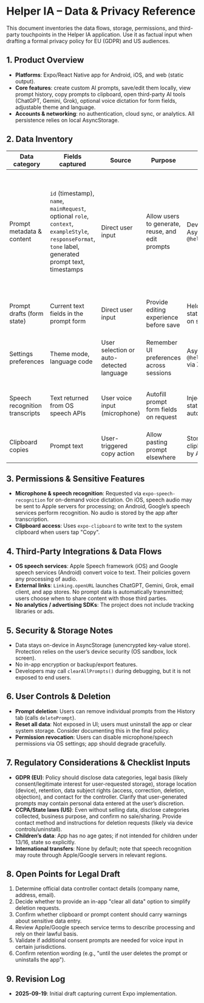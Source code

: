 # Helper IA – Data & Privacy Reference

This document inventories the data flows, storage, permissions, and third-party touchpoints in the Helper IA application. Use it as factual input when drafting a formal privacy policy for EU (GDPR) and US audiences.

## 1. Product Overview
- **Platforms**: Expo/React Native app for Android, iOS, and web (static output).
- **Core features**: create custom AI prompts, save/edit them locally, view prompt history, copy prompts to clipboard, open third-party AI tools (ChatGPT, Gemini, Grok), optional voice dictation for form fields, adjustable theme and language.
- **Accounts & networking**: no authentication, cloud sync, or analytics. All persistence relies on local AsyncStorage.

## 2. Data Inventory
| Data category | Fields captured | Source | Purpose | Storage | Retention | User controls |
|---------------|-----------------|--------|---------|---------|-----------|---------------|
| Prompt metadata & content | `id` (timestamp), `name`, `mainRequest`, optional `role`, `context`, `exampleStyle`, `responseFormat`, `tone` label, generated prompt text, timestamps | Direct user input | Allow users to generate, reuse, and edit prompts | Device-only AsyncStorage key `@helper_ia_prompts` | Persists until user deletes individual prompt or app data | Delete icon in History tab removes a prompt; future policy should mention manual app uninstall to erase all data |
| Prompt drafts (form state) | Current text fields in the prompt form | Direct user input | Provide editing experience before save | Held in component state only; cleared on submit/reset | Lost when navigating away or app restarts | Not stored beyond session |
| Settings preferences | Theme mode, language code | User selection or auto-detected language | Remember UI preferences across sessions | AsyncStorage key `@helper_ia_settings` via Zustand persist | Persists until user changes preference or clears app data | Change toggles in Settings; uninstall removes |
| Speech recognition transcripts | Text returned from OS speech APIs | User voice input (microphone) | Autofill prompt form fields on request | Injected into form state; not automatically saved | Same as drafts—only stored if user saves prompt | User can edit before saving or clear field |
| Clipboard copies | Prompt text | User-triggered copy action | Allow pasting prompt elsewhere | Stored in the OS clipboard managed by Android/iOS | Retained by OS until overwritten or cleared | Users can clear clipboard manually |

## 3. Permissions & Sensitive Features
- **Microphone & speech recognition**: Requested via `expo-speech-recognition` for on-demand voice dictation. On iOS, speech audio may be sent to Apple servers for processing; on Android, Google’s speech services perform recognition. No audio is stored by the app after transcription.
- **Clipboard access**: Uses `expo-clipboard` to write text to the system clipboard when users tap "Copy".

## 4. Third-Party Integrations & Data Flows
- **OS speech services**: Apple Speech framework (iOS) and Google speech services (Android) convert voice to text. Their policies govern any processing of audio.
- **External links**: `Linking.openURL` launches ChatGPT, Gemini, Grok, email client, and app stores. No prompt data is automatically transmitted; users choose when to share content with those third parties.
- **No analytics / advertising SDKs**: The project does not include tracking libraries or ads.

## 5. Security & Storage Notes
- Data stays on-device in AsyncStorage (unencrypted key-value store). Protection relies on the user’s device security (OS sandbox, lock screen).
- No in-app encryption or backup/export features.
- Developers may call `clearAllPrompts()` during debugging, but it is not exposed to end users.

## 6. User Controls & Deletion
- **Prompt deletion**: Users can remove individual prompts from the History tab (calls `deletePrompt`).
- **Reset all data**: Not exposed in UI; users must uninstall the app or clear system storage. Consider documenting this in the final policy.
- **Permission revocation**: Users can disable microphone/speech permissions via OS settings; app should degrade gracefully.

## 7. Regulatory Considerations & Checklist Inputs
- **GDPR (EU)**: Policy should disclose data categories, legal basis (likely consent/legitimate interest for user-requested storage), storage location (device), retention, data subject rights (access, correction, deletion, objection), and contact for the controller. Clarify that user-generated prompts may contain personal data entered at the user’s discretion.
- **CCPA/State laws (US)**: Even without selling data, disclose categories collected, business purpose, and confirm no sale/sharing. Provide contact method and instructions for deletion requests (likely via device controls/uninstall).
- **Children’s data**: App has no age gates; if not intended for children under 13/16, state so explicitly.
- **International transfers**: None by default; note that speech recognition may route through Apple/Google servers in relevant regions.

## 8. Open Points for Legal Draft
1. Determine official data controller contact details (company name, address, email).
2. Decide whether to provide an in-app "clear all data" option to simplify deletion requests.
3. Confirm whether clipboard or prompt content should carry warnings about sensitive data entry.
4. Review Apple/Google speech service terms to describe processing and rely on their lawful basis.
5. Validate if additional consent prompts are needed for voice input in certain jurisdictions.
6. Confirm retention wording (e.g., "until the user deletes the prompt or uninstalls the app").

## 9. Revision Log
- **2025-09-19**: Initial draft capturing current Expo implementation.

